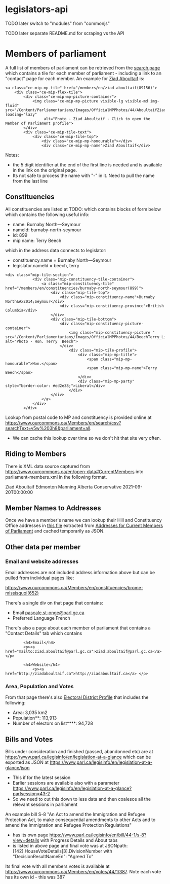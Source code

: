 # legislators-api

TODO later switch to "modules" from "commonjs"

TODO later separate README.md for scraping vs the API

# Members of parliament

A full list of members of parliament can be retrieved from the
[search page](https://www.ourcommons.ca/members/en/search) which contains a tile
for each member of parliament - including a link to an "contact" page for each
member. An example for
[Ziad Aboultaif](https://www.ourcommons.ca/members/en/ziad-aboultaif(89156)) is:

```<div class="ce-mip-mp-tile-container " id="mp-tile-person-id-89156">
<a class="ce-mip-mp-tile" href="/members/en/ziad-aboultaif(89156)">
    <div class="ce-mip-flex-tile">
        <div class="ce-mip-mp-picture-container">
            <img class="ce-mip-mp-picture visible-lg visible-md img-fluid" src="/Content/Parliamentarians/Images/OfficialMPPhotos/44/AboultaifZiad_CPC.jpg" loading="lazy"
                 alt="Photo - Ziad Aboultaif - Click to open the Member of Parliament profile">
        </div>
        <div class="ce-mip-tile-text">
            <div class="ce-mip-tile-top">
                <div class="ce-mip-mp-honourable"></div>
                <div class="ce-mip-mp-name">Ziad Aboultaif</div>
```

Notes:

- the 5 digit identifier at the end of the first line is needed and is available
  in the link on the original page.
- Its not safe to process the name with "\-" in it. Need to pull the name from
  the last line

## Constituencies

All constituencies are listed at TODO: which contains blocks of form below which
contains the following useful info:

- name: Burnaby North&#x2014;Seymour
- nameId: burnaby-north-seymour
- id: 899
- mip name: Terry Beech

which in the address data connects to legislator:

- constituency.name = Burnaby North—Seymour
- legislator.nameId = beech, terry

```
<div class="mip-tile-section">
            <div class="mip-constituency-tile-container">
                <a class="mip-constituency-tile" href="/members/en/constituencies/burnaby-north-seymour(899)">
                    <div class="mip-tile-top">
                        <div class="mip-constituency-name">Burnaby North&#x2014;Seymour</div>
                        <div class="mip-constituency-province">British Columbia</div>
                    </div>
                    <div class="mip-tile-bottom">
                        <div class="mip-constituency-picture-container">
                            <img class="mip-constituency-picture " src="/Content/Parliamentarians/Images/OfficialMPPhotos/44/BeechTerry_Lib.jpg" alt="Photo - Hon. Terry  Beech">
                        </div>
                            <div class="mip-tile-profile">
                                <div class="mip-mp-title">
                                    <span class="mip-mp-honourable">Hon.</span>
                                    <span class="mip-mp-name">Terry  Beech</span>
                                </div>
                                <div class="mip-mp-party" style="border-color: #ed2e38;">Liberal</div>
                            </div>
                    </div>
                </a>
            </div>
        </div>
```

Lookup from postal code to MP and constituency is provided online at
https://www.ourcommons.ca/Members/en/search/csv?searchText=v5w%203h8&parliament=all.

- We can cache this lookup over time so we don't hit that site very often.

## Riding to Members

There is XML data source captured from
https://www.ourcommons.ca/en/open-data#CurrentMembers into
parliament-members.xml in the following format.

<MemberOfParliament>
<PersonShortHonorific />
<PersonOfficialFirstName>Ziad</PersonOfficialFirstName>
<PersonOfficialLastName>Aboultaif</PersonOfficialLastName>
<ConstituencyName>Edmonton Manning</ConstituencyName>
<ConstituencyProvinceTerritoryName>Alberta</ConstituencyProvinceTerritoryName>
<CaucusShortName>Conservative</CaucusShortName>
<FromDateTime>2021-09-20T00:00:00</FromDateTime>
<ToDateTime xsi:nil="true" />
</MemberOfParliament>

## Member Names to Addresses

Once we have a member's name we can lookup their Hill and Constituency Office
addresses in [this file](data/addresses-members-of-parliament.html) extracted
from
[Addresses for Current Members of Parliament](https://www.ourcommons.ca/Members/en/addresses)
and cached temporarily as JSON.

## Other data per member

### Email and website addresses

Email addresses are not included address information above but can be pulled
from individual pages like:

https://www.ourcommons.ca/Members/en/constituencies/brome-missisquoi(652)

There's a single div on that page that contains:

- Email pascale.st-onge@parl.gc.ca
- Preferred Language French

There's also a page about each member of parliament that contains a "Contact
Details" tab which contains

```<div class="container">
        <h4>Email</h4>
        <p><a href="mailto:ziad.aboultaif@parl.gc.ca">ziad.aboultaif@parl.gc.ca</a></p>

        <h4>Website</h4>
            <p><a href="http://ziadaboultaif.ca">http://ziadaboultaif.ca</a> </p>
```

### Area, Population and Votes

From that page there's also
[Electoral District Profile](http://www.elections.ca/scripts/vis/Profile?L=e&ED=24016&EV=99&EV_TYPE=6&PC=&Prov=&MapID=&QID=-1)
that includes the following:

- Area: 3,035 km2
- Population**: 113,913
- Number of electors on list****: 94,728

## Bills and Votes

Bills under consideration and finished (passed, abandonned etc) are at
https://www.parl.ca/legisinfo/en/legislation-at-a-glance which can be exported
as JSON at https://www.parl.ca/legisinfo/en/legislation-at-a-glance/json

- This if for the latest session
- Earlier sessions are available also with a parameter
  https://www.parl.ca/legisinfo/en/legislation-at-a-glance?parlsession=43-2
- So we need to cut this down to less data and then coalesce all the relevant
  sessions in parliament

An example bill S-8 "An Act to amend the Immigration and Refugee Protection Act,
to make consequential amendments to other Acts and to amend the Immigration and
Refugee Protection Regulations"

- has its own page https://www.parl.ca/legisinfo/en/bill/44-1/s-8?view=details
  with Progress Details and About tabs
- is listed in above page and final vote was at JSONpath:
  [142].HouseVoteDetails[3].DivisionNumber with "DecisionResultNameEn": "Agreed
  To"

Its final vote with all members votes is available at
https://www.ourcommons.ca/Members/en/votes/44/1/387. Note each vote has its own
id - this was 387

```
```
